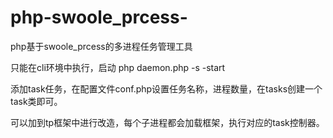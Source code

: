 # php-swoole_prcess-
php基于swoole_prcess的多进程任务管理工具

只能在cli环境中执行，启动 php daemon.php -s -start 

添加task任务，在配置文件conf.php设置任务名称，进程数量，在tasks创建一个task类即可。

可以加到tp框架中进行改造，每个子进程都会加载框架，执行对应的task控制器。
